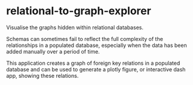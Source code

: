 # relational-to-graph-explorer

Visualise the graphs hidden within relational databases.

Schemas can sometimes fail to reflect the full complexity of the relationships in a 
populated database, especially when the data has been added manually over a period of time.

This application creates a graph of foreign key relations in a populated database and 
can be used to generate a plotly figure, or interactive dash app, showing these relations.
